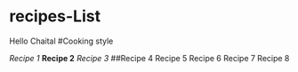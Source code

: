 # recipes-List

Hello Chaital
#Cooking style

*Recipe 1*
**Recipe 2**
_Recipe 3_
##Recipe 4
Recipe 5
Recipe 6
Recipe 7
Recipe 8
